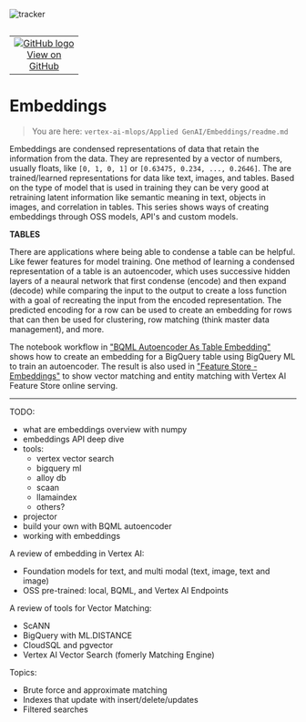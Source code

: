 ![tracker](https://us-central1-vertex-ai-mlops-369716.cloudfunctions.net/pixel-tracking?path=statmike%2Fvertex-ai-mlops%2FApplied+GenAI%2FEmbeddings&file=readme.md)
<!--- header table --->
<table align="left">     
  <td style="text-align: center">
    <a href="https://github.com/statmike/vertex-ai-mlops/blob/main/Applied%20GenAI/Embeddings/readme.md">
      <img src="https://cloud.google.com/ml-engine/images/github-logo-32px.png" alt="GitHub logo">
      <br>View on<br>GitHub
    </a>
  </td>
</table><br/><br/><br/><br/>

---
# Embeddings
> You are here: `vertex-ai-mlops/Applied GenAI/Embeddings/readme.md`

Embeddings are condensed representations of data that retain the information from the data.  They are represented by a vector of numbers, usually floats, like `[0, 1, 0, 1]` or `[0.63475, 0.234, ..., 0.2646]`.  The are trained/learned representations for data like text, images, and tables. Based on the type of model that is used in training they can be very good at retraining latent information like semantic meaning in text, objects in images, and correlation in tables.  This series shows ways of creating embeddings through OSS models, API's and custom models.  

**TABLES**

There are applications where being able to condense a table can be helpful.  Like fewer features for model training.  One method of learning a condensed representation of a table is an autoencoder, which uses successive hidden layers of a neaural network that first condense (encode) and then expand (decode) while comparing the input to the output to create a loss function with a goal of recreating the input from the encoded representation.  The predicted encoding for a row can be used to create an embedding for rows that can then be used for clustering, row matching (think master data management), and more.

The notebook workflow in ["BQML Autoencoder As Table Embedding"](./BQML%20Autoencoder%20As%20Table%20Embedding.ipynb) shows how to create an embedding for a BigQuery table using BigQuery ML to train an autoencoder.  The result is also used in ["Feature Store - Embeddings"](../../MLOps/Feature%20Store/Feature%20Store%20-%20Embeddings.ipynb) to show vector matching and entity matching with Vertex AI Feature Store online serving.


---
TODO:
- what are embeddings overview with numpy
- embeddings API deep dive
- tools:
    - vertex vector search
    - bigquery ml
    - alloy db
    - scaan
    - llamaindex
    - others?
- projector 
- build your own with BQML autoencoder
- working with embeddings



A review of embedding in Vertex AI:
- Foundation models for text, and multi modal (text, image, text and image)
- OSS pre-trained: local, BQML, and Vertex AI Endpoints


A review of tools for Vector Matching:
- ScANN
- BigQuery with ML.DISTANCE
- CloudSQL and pgvector
- Vertex AI Vector Search (fomerly Matching Engine)

Topics:
- Brute force and approximate matching
- Indexes that update with insert/delete/updates
- Filtered searches

